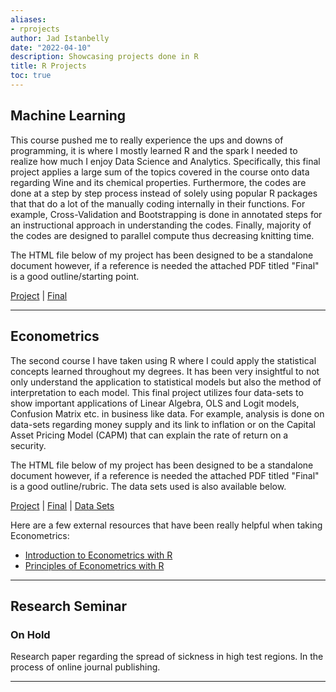 ```yaml
---
aliases:
- rprojects
author: Jad Istanbelly
date: "2022-04-10"
description: Showcasing projects done in R
title: R Projects
toc: true
---
```


## Machine Learning

This course pushed me to really experience the ups and downs of programming, it is where I mostly learned R and the spark I needed to realize how much I enjoy Data Science and Analytics. Specifically, this final project applies a large sum of the topics covered in the course onto data regarding Wine and its chemical properties. Furthermore, the codes are done at a step by step process instead of solely using popular R packages that that do a lot of the manually coding internally in their functions. For example, Cross-Validation and Bootstrapping is done in annotated steps for an instructional approach in understanding the codes. Finally, majority of the codes are designed to parallel compute thus decreasing knitting time.

The HTML file below of my project has been designed to be a standalone document however, if a reference is needed the attached PDF titled "Final" is a good outline/starting point.

[Project](https://rawcdn.githack.com/jadistanbelly/Machine-Learning/ea6af402ca82164ac181a5eaa42d12a94887cbc9/Predicting_Wine_Type_ML_Parallel.html) \| [Final](https://github.com/jadistanbelly/Machine-Learning/raw/main/Final.pdf)

------------------------------------------------------------------------

## Econometrics

The second course I have taken using R where I could apply the statistical concepts learned throughout my degrees. It has been very insightful to not only understand the application to statistical models but also the method of interpretation to each model. This final project utilizes four data-sets to show important applications of Linear Algebra, OLS and Logit models, Confusion Matrix etc. in business like data. For example, analysis is done on data-sets regarding money supply and its link to inflation or on the Capital Asset Pricing Model (CAPM) that can explain the rate of return on a security.

The HTML file below of my project has been designed to be a standalone document however, if a reference is needed the attached PDF titled "Final" is a good outline/rubric. The data sets used is also available below.

[Project](https://rawcdn.githack.com/jadistanbelly/Econometrics/0bc68a32d1feff462287dbb1c3d87885d16415d6/Econometrics%20Project.html) \| [Final](https://github.com/jadistanbelly/Econometrics/raw/main/Final.pdf) \| [Data Sets](https://github.com/jadistanbelly/Econometrics/raw/main/DataSets.zip)

Here are a few external resources that have been really helpful when taking Econometrics:

-   [Introduction to Econometrics with R](https://www.econometrics-with-r.org/index.html)
-   [Principles of Econometrics with R](https://bookdown.org/ccolonescu/RPoE4/)

------------------------------------------------------------------------

## Research Seminar

### On Hold

Research paper regarding the spread of sickness in high test regions. In the process of online journal publishing.


------------------------------------------------------------------------

